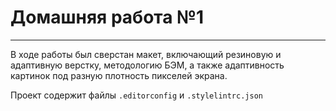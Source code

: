 # Домашняя работа №1

---

В ходе работы был сверстан макет, включающий резиновую и адаптивную верстку, методологию БЭМ, а также адаптивность картинок под разную плотность пикселей экрана.  

Проект содержит файлы ``.editorconfig`` и ``.stylelintrc.json``
